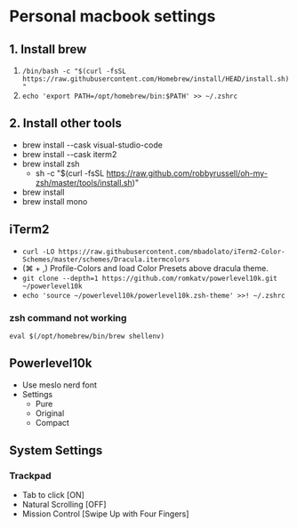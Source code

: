 # Personal macbook settings

## 1. Install brew
1. `/bin/bash -c "$(curl -fsSL https://raw.githubusercontent.com/Homebrew/install/HEAD/install.sh)"`
2. `echo 'export PATH=/opt/homebrew/bin:$PATH' >> ~/.zshrc`

## 2. Install other tools
- brew install --cask visual-studio-code
- brew install --cask iterm2
- brew install zsh
  - sh -c "$(curl -fsSL https://raw.github.com/robbyrussell/oh-my-zsh/master/tools/install.sh)"
- brew install 
- brew install mono

## iTerm2
- `curl -LO https://raw.githubusercontent.com/mbadolato/iTerm2-Color-Schemes/master/schemes/Dracula.itermcolors`
- (⌘ + ,) Profile-Colors and load Color Presets above dracula theme.
- `git clone --depth=1 https://github.com/romkatv/powerlevel10k.git ~/powerlevel10k`
- `echo 'source ~/powerlevel10k/powerlevel10k.zsh-theme' >>! ~/.zshrc`

### zsh command not working
`eval $(/opt/homebrew/bin/brew shellenv)`

## Powerlevel10k
- Use meslo nerd font
- Settings
  - Pure
  - Original
  - Compact

## System Settings
### Trackpad
- Tab to click [ON]
- Natural Scrolling [OFF]
- Mission Control [Swipe Up with Four Fingers]
